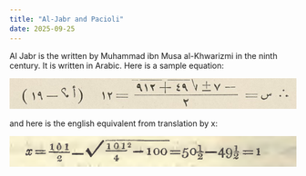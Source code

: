 ```yaml
---
title: "Al-Jabr and Pacioli"
date: 2025-09-25
---
```


Al Jabr is the written by Muhammad ibn Musa al-Khwarizmi in the ninth century.  It is written in Arabic.  Here is a sample equation:

![Page48 in Arabic](arabic_page48.png)

and here is the english equivalent from translation by x:

![Page48 in English](Page48.png)

